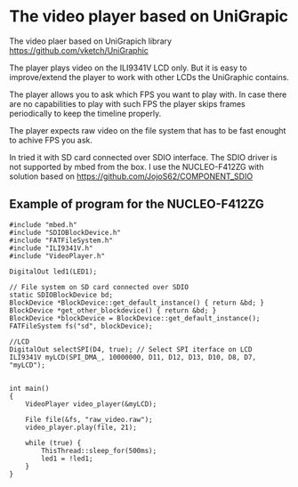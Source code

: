 # The video player based on UniGrapic 
The video plaer based on UniGrapich library https://github.com/vketch/UniGraphic

The player plays video on the ILI9341V LCD only. But it is easy to improve/extend the player to work with other LCDs the UniGraphic contains.

The player allows you to ask which FPS you want to play with. In case there are no capabilities to play with such FPS the player skips frames periodically to keep the timeline properly.  

The player expects raw video on the file system that has to be fast enought to achive FPS you ask. 

In tried it with SD card connected over SDIO interface.
The SDIO driver is not supported by mbed from the box. 
I use the NUCLEO-F412ZG with solution based on https://github.com/JojoS62/COMPONENT_SDIO 

## Example of program for the NUCLEO-F412ZG
```
#include "mbed.h"
#include "SDIOBlockDevice.h"
#include "FATFileSystem.h"
#include "ILI9341V.h"
#include "VideoPlayer.h"

DigitalOut led1(LED1);

// File system on SD card connected over SDIO
static SDIOBlockDevice bd;
BlockDevice *BlockDevice::get_default_instance() { return &bd; }
BlockDevice *get_other_blockdevice() { return &bd; }
BlockDevice *blockDevice = BlockDevice::get_default_instance();
FATFileSystem fs("sd", blockDevice);

//LCD
DigitalOut selectSPI(D4, true); // Select SPI iterface on LCD
ILI9341V myLCD(SPI_DMA_, 10000000, D11, D12, D13, D10, D8, D7, "myLCD");


int main()
{    
    VideoPlayer video_player(&myLCD);

    File file(&fs, "raw_video.raw");
    video_player.play(file, 21);

    while (true) {
        ThisThread::sleep_for(500ms);
        led1 = !led1;    
    }
}

```

